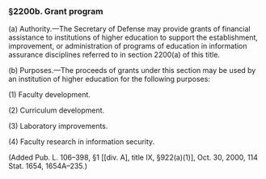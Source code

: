 ### §2200b. Grant program ###

(a) Authority.—The Secretary of Defense may provide grants of financial assistance to institutions of higher education to support the establishment, improvement, or administration of programs of education in information assurance disciplines referred to in section 2200(a) of this title.

(b) Purposes.—The proceeds of grants under this section may be used by an institution of higher education for the following purposes:

(1) Faculty development.

(2) Curriculum development.

(3) Laboratory improvements.

(4) Faculty research in information security.

(Added Pub. L. 106–398, §1 [[div. A], title IX, §922(a)(1)], Oct. 30, 2000, 114 Stat. 1654, 1654A–235.)
